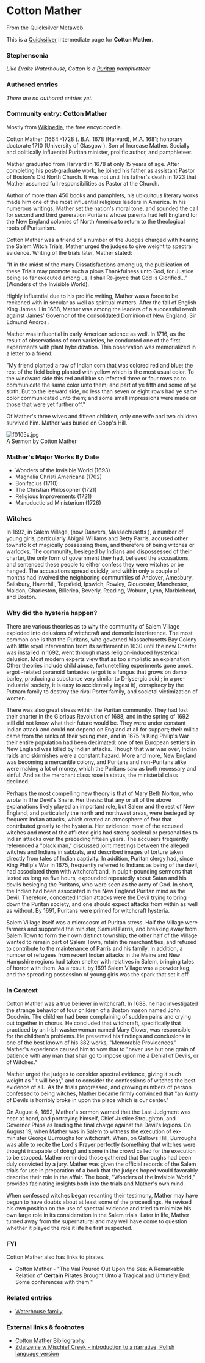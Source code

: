 
# Cotton Mather

From the Quicksilver Metaweb.

This is a [Quicksilver](/quicksilver) intermediate page for 
**Cotton Mather**.


### Stephensonia


*Like Drake Waterhouse, Cotton is a [Puritan](/puritan) pamphletteer*

### Authored entries


*There are no authored entries yet.*

### Community entry: Cotton Mather


Mostly from [Wikipedia](/http-en2-wikipedia-org-wiki-main-page), the free encyclopedia. 

Cotton Mather (1664 -1728 ). B.A. 1678 (Harvard), M.A. 1681; honorary doctorate 1710 (University of Glasgow ). Son of Increase Mather. Socially and politically influential Puritan minister, prolific author, and pamphleteer. 

Mather graduated from Harvard in 1678 at only 15 years of age. After completing his post-graduate work, he joined his father as assistant Pastor of Boston's Old North Church. It was not until his father's death in 1723 that Mather assumed full responsibilities as Pastor at the Church. 

Author of more than 450 books and pamphlets, his ubiquitous literary works made him one of the most influential religious leaders in America. In his numerous writings, Mather set the nation's moral tone, and sounded the call for second and third generation Puritans whose parents had left England for the New England colonies of North America to return to the theological roots of Puritanism.

Cotton Mather was a friend of a number of the Judges charged with hearing the Salem Witch Trials, Mather urged the judges to give weight to spectral evidence. Writing of the trials later, Mather stated: 

"If in the midst of the many Dissatisfactions among us, the publication of these Trials may promote such a pious Thankfulness unto God, for Justice being so far executed among us, I shall Re-joyce that God is Glorified..." (Wonders of the Invisible World). 

Highly influential due to his prolific writing, Mather was a force to be reckoned with in secular as well as spiritual matters. After the fall of English King James II in 1688, Mather was among the leaders of a successful revolt against James' Governor of the consolidated Dominion of New England, Sir Edmund Andros .

Mather was influential in early American science as well. In 1716, as the result of observations of corn varieties, he conducted one of the first experiments with plant hybridization. This observation was memorialized in a letter to a friend: 

"My friend planted a row of Indian corn that was colored red and blue; the rest of the field being planted with yellow which is the most usual color. To the windward side this red and blue so infected three or four rows as to communicate the same color unto them; and part of ye fifth and some of ye sixth. But to the leeward side, no less than seven or eight rows had ye same color communicated unto them; and some small impressions were made on those that were yet further off." 

Of Mather's three wives and fifteen children, only one wife and two children survived him. Mather was buried on Copp's Hill.

![f0105s.jpg](/images/f0105s.jpg)  
A Sermon by Cotton Mather

### Mather's Major Works By Date


* Wonders of the Invisible World (1693)
* Magnalia Christi Americana (1702)
* Bonifacius (1710)
* The Christian Philosopher (1721)
* Religious Improvements (1721)
* Manuductio ad Ministerium (1726)


### Witches


In 1692, in Salem Village, (now Danvers, Massachusetts ), a number of young girls, particularly Abigail Williams and Betty Parris, accused other townsfolk of magically possessing them, and therefore of being witches or warlocks. The community, besieged by Indians and dispossessed of their charter, the only form of government they had, believed the accusations, and sentenced these people to either confess they were witches or be hanged. The accusations spread quickly, and within only a couple of months had involved the neighboring communities of Andover, Amesbury, Salisbury, Haverhill, Topsfield, Ipswich, Rowley, Gloucester, Manchester, Maldon, Charleston, Billerica, Beverly, Reading, Woburn, Lynn, Marblehead, and Boston. 

### Why did the hysteria happen?


There are various theories as to why the community of Salem Village exploded into delusions of witchcraft and demonic interference. The most common one is that the Puritans, who governed Massachusetts Bay Colony with little royal intervention from its settlement in 1630 until the new Charter was installed in 1692, went through mass religion-induced hysterical delusion. Most modern experts view that as too simplistic an explanation. Other theories include child abuse, fortunetelling experiments gone amok, ergot -related paranoid fantasies (ergot is a fungus that grows on damp barley, producing a substance very similar to D-lysergic acid ; in a pre-industrial society, it is easy to accidentally ingest it), conspiracy by the Putnam family to destroy the rival Porter family, and societal victimization of women. 

There was also great stress within the Puritan community. They had lost their charter in the Glorious Revolution of 1688, and in the spring of 1692 still did not know what their future would be. They were under constant Indian attack and could not depend on England at all for support; their militia came from the ranks of their young men, and in 1675 's King Philip's War their entire population had been decimated: one of ten European settlers in New England was killed by Indian attacks. Though that war was over, Indian raids and skirmishes were a constant hazard. More and more, New England was becoming a mercantile colony, and Puritans and non-Puritans alike were making a lot of money, which the Puritans saw as both necessary and sinful. And as the merchant class rose in status, the ministerial class declined. 

Perhaps the most compelling new theory is that of Mary Beth Norton, who wrote In The Devil's Snare. Her thesis: that any or all of the above explanations likely played an important role, but Salem and the rest of New England, and particularly the north and northwest areas, were besieged by frequent Indian attacks, which created an atmosphere of fear that contributed greatly to the hysteria. Her evidence: most of the accused witches and most of the afflicted girls had strong societal or personal ties to Indian attacks over the preceding fifteen years. The accusers frequently referenced a "black man," discussed joint meetings between the alleged witches and Indians in sabbats, and described images of torture taken directly from tales of Indian captivity. In addition, Puritan clergy had, since King Philip's War in 1675, frequently referred to Indians as being of the devil, had associated them with witchcraft and, in pulpit-pounding sermons that lasted as long as five hours, expounded repeatedly about Satan and his devils besieging the Puritans, who were seen as the army of God. In short, the Indian had been associated in the New England Puritan mind as the Devil. Therefore, concerted Indian attacks were the Devil trying to bring down the Puritan society, and one should expect attacks from within as well as without. By 1691, Puritans were primed for witchcraft hysteria. 

Salem Village itself was a microcosm of Puritan stress. Half the Village were farmers and supported the minister, Samuel Parris, and breaking away from Salem Town to form their own distinct township; the other half of the Village wanted to remain part of Salem Town, retain the merchant ties, and refused to contribute to the maintenance of Parris and his family. In addition, a number of refugees from recent Indian attacks in the Maine and New Hampshire regions had taken shelter with relatives in Salem, bringing tales of horror with them. As a result, by 1691 Salem Village was a powder keg, and the spreading possession of young girls was the spark that set it off. 

### In Context


Cotton Mather was a true believer in witchcraft. In 1688, he had investigated the strange behavior of four children of a Boston mason named John Goodwin. The children had been complaining of sudden pains and crying out together in chorus. He concluded that witchcraft, specifically that practiced by an Irish washerwoman named Mary Glover, was responsible for the children's problems. He presented his findings and conclusions in one of the best known of his 382 works, "Memorable Providences." Mather's experience caused him to vow that to "never use but one grain of patience with any man that shall go to impose upon me a Denial of Devils, or of Witches." 

Mather urged the judges to consider spectral evidence, giving it such weight as "it will bear," and to consider the confessions of witches the best evidence of all.  As the trials progressed, and growing numbers of person confessed to being witches, Mather became firmly convinced that "an Army of Devils is horribly broke in upon the place which is our center."

On August 4, 1692, Mather's sermon warned that the Last Judgment was near at hand, and portraying himself, Chief Justice Stroughton, and Governor Phips as leading the final charge against the Devil's legions. On August 19, when Mather was in Salem to witness the execution of ex-minister George Burroughs for witchcraft. When, on Gallows Hill, Burroughs was able to recite the Lord's Prayer perfectly (something that witches were thought incapable of doing) and some in the crowd called for the execution to be stopped. Mather reminded those gathered that Burroughs had been duly convicted by a jury. Mather was given the official records of the Salem trials for use in preparation of a book that the judges hoped would favorably describe their role in the affair. The book, "Wonders of the Invisible World," provides facinating insights both into the trials and Mather's own mind. 

When confessed witches began recanting their testimony, Mather may have begun to have doubts about at least some of the proceedings. He revised his own position on the use of spectral evidence and tried to minimize his own large role in its consideration in the Salem trials. Later in life, Mather turned away from the supernatural and may well have come to question whether it played the role it life he first suspected. 

### FYI


Cotton Mather also has links to pirates.
* Cotton Mather - "The Vial Poured Out Upon the Sea: A Remarkable Relation of **Certain** Pirates Brought Unto a Tragical and Untimely End: Some conferences with them."


### Related entries


* [Waterhouse family](/stephenson-neal-quicksilver-waterhouse-family)


### External links & footnotes


* [Cotton Mather Bibliography](/http-www-hillsdale-edu-dept-phil-rel-je-matherc-biblio-html)
* [Zdarzenie w Mischief Creek - introduction to a narrative, Polish language version](/http-www-sapkowski-pl-modules-php-name-news-file-article-sid-421)

